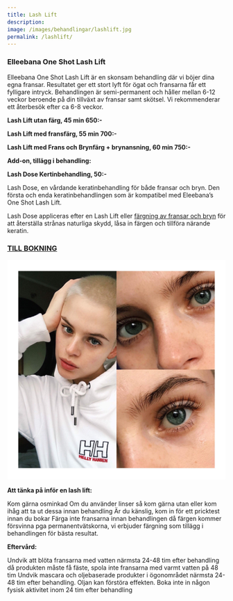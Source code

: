```yaml
---
title: Lash Lift
description:
image: /images/behandlingar/lashlift.jpg
permalink: /lashlift/
---
```


### Elleebana One Shot Lash Lift

Elleebana One Shot Lash Lift är en skonsam behandling där vi böjer dina egna fransar. Resultatet ger ett stort lyft för ögat och fransarna f&aring;r ett fylligare intryck. Behandlingen är semi-permanent och h&aring;ller mellan 6-12 veckor beroende p&aring; din tillväxt av fransar samt skötsel. Vi rekommenderar ett &aring;terbesök efter ca 6-8 veckor.

**Lash Lift utan färg, 45 min 650:-**

**Lash Lift med fransfärg, 55 min 700:-**

**Lash Lift med Frans och Brynfärg + brynansning, 60 min 750:-**

**Add-on, tillägg i behandling:**

**Lash Dose Kertinbehandling, 50:-**

Lash Dose, en v&aring;rdande keratinbehandling för b&aring;de fransar och bryn. Den första och enda keratinbehandlingen som är kompatibel med Eleebana’s One Shot Lash Lift.

Lash Dose appliceras efter en Lash Lift eller [färgning av fransar och bryn](https://pipershudvard.com/frans-bryn/) för att &aring;terställa str&aring;nas naturliga skydd, l&aring;sa in färgen och tillföra närande keratin.

### [TILL BOKNING](/bokning/)

![3A5AD696-B589-47AF-BCE1-C8C000CA368E](/images/arkivbilder/3a5ad696-b589-47af-bce1-c8c000ca368e.jpeg)

**Att tänka p&aring; inför en lash lift:**

Kom gärna osminkad Om du använder linser s&aring; kom gärna utan eller kom ih&aring;g att ta ut dessa innan behandling Är du känslig, kom in för ett pricktest innan du bokar Färga inte fransarna innan behandlingen d&aring; färgen kommer försvinna pga permanentvätskorna, vi erbjuder färgning som tillägg i behandlingen för bästa resultat.

**Efterv&aring;rd:**

Undvik att blöta fransarna med vatten närmsta 24-48 tim efter behandling d&aring; produkten m&aring;ste f&aring; fäste, spola inte fransarna med varmt vatten p&aring; 48 tim Undvik mascara och oljebaserade produkter i ögonomr&aring;det närmsta 24-48 tim efter behandling. Oljan kan förstöra effekten. Boka inte in n&aring;gon fysisk aktivitet inom 24 tim efter behandling